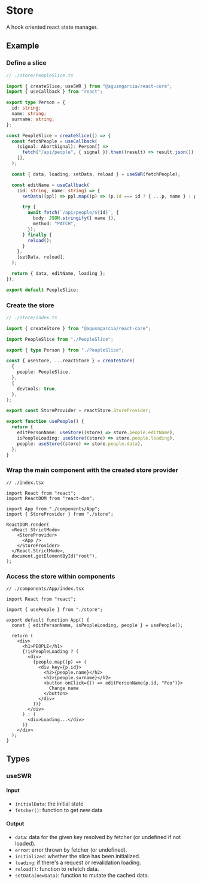 # Store

A hook oriented react state manager.

## Example

### Define a slice

```ts
// ./store/PeopleSlice.ts

import { createSlice, useSWR } from "@agusmgarcia/react-core";
import { useCallback } from "react";

export type Person = {
  id: string;
  name: string;
  surname: string;
};

const PeopleSlice = createSlice(() => {
  const fetchPeople = useCallback(
    (signal: AbortSignal): Person[] =>
      fetch("/api/people", { signal }).then((result) => result.json()),
    [],
  );

  const { data, loading, setData, reload } = useSWR(fetchPeople);

  const editName = useCallback(
    (id: string, name: string) => {
      setData((ppl) => ppl.map((p) => (p.id === id ? { ...p, name } : p)));

      try {
        await fetch(`/api/people/${id}`, {
          body: JSON.stringify({ name }),
          method: "PATCH",
        });
      } finally {
        reload();
      }
    },
    [setData, reload],
  );

  return { data, editName, loading };
});

export default PeopleSlice;
```

### Create the store

```ts
// ./store/index.ts

import { createStore } from "@agusmgarcia/react-core";

import PeopleSlice from "./PeopleSlice";

export { type Person } from "./PeopleSlice";

const { useStore, ...reactStore } = createStore(
  {
    people: PeopleSlice,
  },
  {
    devtools: true,
  },
);

export const StoreProvider = reactStore.StoreProvider;

export function usePeople() {
  return {
    editPersonName: useStore((store) => store.people.editName),
    isPeopleLoading: useStore((store) => store.people.loading),
    people: useStore((store) => store.people.data),
  };
}
```

### Wrap the main component with the created store provider

```tsx
// ./index.tsx

import React from "react";
import ReactDOM from "react-dom";

import App from "./components/App";
import { StoreProvider } from "./store";

ReactDOM.render(
  <React.StrictMode>
    <StoreProvider>
      <App />
    </StoreProvider>
  </React.StrictMode>,
  document.getElementById("root"),
);
```

### Access the store within components

```tsx
// ./components/App/index.tsx

import React from "react";

import { usePeople } from "./store";

export default function App() {
  const { editPersonName, isPeopleLoading, people } = usePeople();

  return (
    <div>
      <h1>PEOPLE</h1>
      {!isPeopleLoading ? (
        <div>
          {people.map((p) => (
            <div key={p.id}>
              <h2>{people.name}</h2>
              <h2>{people.surname}</h2>
              <button onClick={() => editPersonName(p.id, "Foo")}>
                Change name
              </button>
            </div>
          ))}
        </div>
      ) : (
        <div>Loading...</div>
      )}
    </div>
  );
}
```

## Types

### useSWR

#### Input

- `initialData`: the initial state
- `fetcher()`: function to get new data

#### Output

- `data`: data for the given key resolved by fetcher (or undefined if not loaded).
- `error`: error thrown by fetcher (or undefined).
- `initialized`: whether the slice has been initialized.
- `loading`: if there's a request or revalidation loading.
- `reload()`: function to refetch data.
- `setData(newData)`: function to mutate the cached data.
